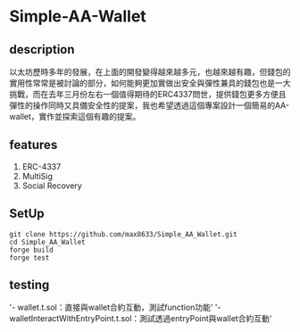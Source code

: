 # Simple-AA-Wallet

## description
以太坊歷時多年的發展，在上面的開發變得越來越多元，也越來越有趣，但錢包的實用性常常是被討論的部分，如何能夠更加實做出安全與彈性兼具的錢包也是一大挑戰，而在去年三月份左右一個值得期待的ERC4337問世，提供錢包更多方便且彈性的操作同時又具備安全性的提案，我也希望透過這個專案設計一個簡易的AA-wallet，實作並探索這個有趣的提案。

## features
1. ERC-4337 
2. MultiSig
3. Social Recovery

## SetUp
```shell
git clone https://github.com/max8633/Simple_AA_Wallet.git
cd Simple_AA_Wallet
forge build
forge test
```

## testing
'- wallet.t.sol：直接與wallet合約互動，測試function功能'
'- walletInteractWithEntryPoint.t.sol：測試透過entryPoint與wallet合約互動'


